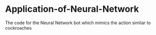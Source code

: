 # Application-of-Neural-Network
The code for the Neural Network bot which mimics the action similar to cockroaches
